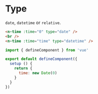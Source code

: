 # Type

`date`, `datetime` or `relative`.

```html
<n-time :time="0" type="date" />
<br />
<n-time :time="time" type="datetime" />
```

```js
import { defineComponent } from 'vue'

export default defineComponent({
  setup () {
    return {
      time: new Date(0)
    }
  }
})
```
